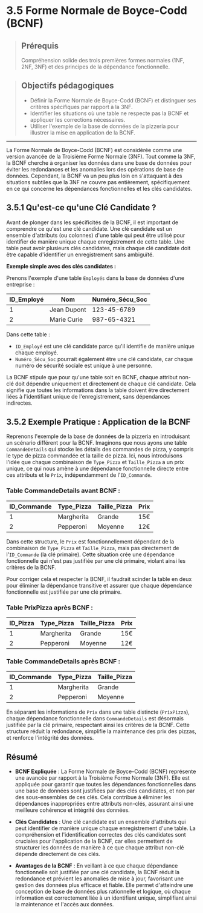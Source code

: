 # 3.5 Forme Normale de Boyce-Codd (BCNF)

<blockquote>
    <h2>Prérequis</h2>
    <p>Compréhension solide des trois premières formes normales (1NF, 2NF, 3NF) et des principes de la dépendance fonctionnelle.</p>
</blockquote>

<blockquote>
    <h2>Objectifs pédagogiques</h2>
    <ul>
        <li>Définir la Forme Normale de Boyce-Codd (BCNF) et distinguer ses critères spécifiques par rapport à la 3NF.</li>
        <li>Identifier les situations où une table ne respecte pas la BCNF et appliquer les corrections nécessaires.</li>
        <li>Utiliser l'exemple de la base de données de la pizzeria pour illustrer la mise en application de la BCNF.</li>
    </ul>
</blockquote>

---

La Forme Normale de Boyce-Codd (BCNF) est considérée comme une version avancée de la Troisième Forme Normale (3NF). Tout comme la 3NF, la BCNF cherche à organiser les données dans une base de données pour éviter les redondances et les anomalies lors des opérations de base de données. Cependant, la BCNF va un peu plus loin en s'attaquant à des situations subtiles que la 3NF ne couvre pas entièrement, spécifiquement en ce qui concerne les dépendances fonctionnelles et les clés candidates.

## 3.5.1 Qu'est-ce qu'une Clé Candidate ?

Avant de plonger dans les spécificités de la BCNF, il est important de comprendre ce qu'est une clé candidate. Une clé candidate est un ensemble d'attributs (ou colonnes) d'une table qui peut être utilisé pour identifier de manière unique chaque enregistrement de cette table. Une table peut avoir plusieurs clés candidates, mais chaque clé candidate doit être capable d'identifier un enregistrement sans ambiguïté.

**Exemple simple avec des clés candidates :**

Prenons l'exemple d'une table `Employés` dans la base de données d'une entreprise :

| ID_Employé | Nom       | Numéro_Sécu_Soc |
|------------|-----------|-----------------|
| 1          | Jean Dupont | 123-45-6789    |
| 2          | Marie Curie | 987-65-4321    |

Dans cette table :
- `ID_Employé` est une clé candidate parce qu'il identifie de manière unique chaque employé.
- `Numéro_Sécu_Soc` pourrait également être une clé candidate, car chaque numéro de sécurité sociale est unique à une personne.

La BCNF stipule que pour qu'une table soit en BCNF, chaque attribut non-clé doit dépendre uniquement et directement de chaque clé candidate. Cela signifie que toutes les informations dans la table doivent être directement liées à l'identifiant unique de l'enregistrement, sans dépendances indirectes.


## 3.5.2 Exemple Pratique : Application de la BCNF

Reprenons l'exemple de la base de données de la pizzeria en introduisant un scénario différent pour la BCNF. Imaginons que nous ayons une table `CommandeDetails` qui stocke les détails des commandes de pizza, y compris le type de pizza commandée et la taille de pizza. Ici, nous introduisons l'idée que chaque combinaison de `Type_Pizza` et `Taille_Pizza` a un prix unique, ce qui nous amène à une dépendance fonctionnelle directe entre ces attributs et le `Prix`, indépendamment de l'`ID_Commande`.

### Table CommandeDetails avant BCNF :

| ID_Commande | Type_Pizza  | Taille_Pizza | Prix |
|-------------|-------------|--------------|------|
| 1           | Margherita  | Grande       | 15€  |
| 2           | Pepperoni   | Moyenne      | 12€  |

Dans cette structure, le `Prix` est fonctionnellement dépendant de la combinaison de `Type_Pizza` et `Taille_Pizza`, mais pas directement de l'`ID_Commande` (la clé primaire). Cette situation crée une dépendance fonctionnelle qui n'est pas justifiée par une clé primaire, violant ainsi les critères de la BCNF.

Pour corriger cela et respecter la BCNF, il faudrait scinder la table en deux pour éliminer la dépendance transitive et assurer que chaque dépendance fonctionnelle est justifiée par une clé primaire.

### Table PrixPizza après BCNF :

| ID_Pizza | Type_Pizza  | Taille_Pizza | Prix |
|----------|-------------|--------------|------|
| 1        | Margherita  | Grande       | 15€  |
| 2        | Pepperoni   | Moyenne      | 12€  |


### Table CommandeDetails après BCNF :

| ID_Commande | Type_Pizza  | Taille_Pizza |
|-------------|-------------|--------------|
| 1           | Margherita  | Grande       |
| 2           | Pepperoni   | Moyenne      |

En séparant les informations de `Prix` dans une table distincte (`PrixPizza`), chaque dépendance fonctionnelle dans `CommandeDetails` est désormais justifiée par la clé primaire, respectant ainsi les critères de la BCNF. Cette structure réduit la redondance, simplifie la maintenance des prix des pizzas, et renforce l'intégrité des données.


## Résumé

- **BCNF Expliquée** : La Forme Normale de Boyce-Codd (BCNF) représente une avancée par rapport à la Troisième Forme Normale (3NF). Elle est appliquée pour garantir que toutes les dépendances fonctionnelles dans une base de données sont justifiées par des clés candidates, et non par des sous-ensembles de ces clés. Cela contribue à éliminer les dépendances inappropriées entre attributs non-clés, assurant ainsi une meilleure cohérence et intégrité des données.

- **Clés Candidates** : Une clé candidate est un ensemble d'attributs qui peut identifier de manière unique chaque enregistrement d'une table. La compréhension et l'identification correctes des clés candidates sont cruciales pour l'application de la BCNF, car elles permettent de structurer les données de manière à ce que chaque attribut non-clé dépende directement de ces clés.

- **Avantages de la BCNF** : En veillant à ce que chaque dépendance fonctionnelle soit justifiée par une clé candidate, la BCNF réduit la redondance et prévient les anomalies de mise à jour, favorisant une gestion des données plus efficace et fiable. Elle permet d'atteindre une conception de base de données plus rationnelle et logique, où chaque information est correctement liée à un identifiant unique, simplifiant ainsi la maintenance et l'accès aux données.

